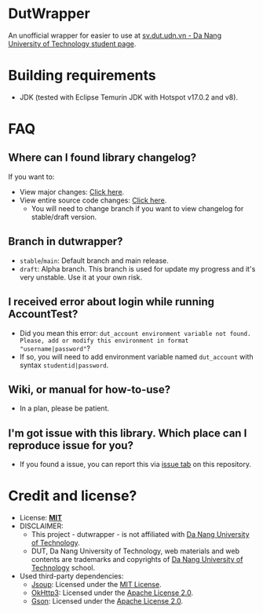 # DutWrapper

An unofficial wrapper for easier to use at [sv.dut.udn.vn - Da Nang University of Technology student page](http://sv.dut.udn.vn).

# Building requirements
- JDK (tested with Eclipse Temurin JDK with Hotspot v17.0.2 and v8).

# FAQ

## Where can I found library changelog?
If you want to:
- View major changes: [Click here](CHANGELOG.md).
- View entire source code changes: [Click here](https://github.com/dutwrapper/dutwrapper-java/commits).
  - You will need to change branch if you want to view changelog for stable/draft version.

## Branch in dutwrapper?
- `stable`/`main`: Default branch and main release.
- `draft`: Alpha branch. This branch is used for update my progress and it's very unstable. Use it at your own risk.

## I received error about login while running AccountTest?
- Did you mean this error: `dut_account environment variable not found. Please, add or modify this environment in format "username|password"`?
- If so, you will need to add environment variable named `dut_account` with syntax `studentid|password`.

## Wiki, or manual for how-to-use?
- In a plan, please be patient.

## I'm got issue with this library. Which place can I reproduce issue for you?
- If you found a issue, you can report this via [issue tab](https://github.com/dutwrapper/dutwrapper-java/issues) on this repository.

# Credit and license?
- License: [**MIT**](LICENSE)
- DISCLAIMER:
  - This project - dutwrapper - is not affiliated with [Da Nang University of Technology](http://sv.dut.udn.vn).
  - DUT, Da Nang University of Technology, web materials and web contents are trademarks and copyrights of [Da Nang University of Technology](http://sv.dut.udn.vn) school.
- Used third-party dependencies:
  - [Jsoup](https://github.com/jhy/jsoup): Licensed under the [MIT License](https://github.com/jhy/jsoup/blob/master/LICENSE).
  - [OkHttp3](https://github.com/square/okhttp): Licensed under the [Apache License 2.0](https://github.com/square/okhttp/blob/master/LICENSE.txt).
  - [Gson](https://github.com/google/gson): Licensed under the [Apache License 2.0](https://github.com/google/gson/blob/master/LICENSE).
